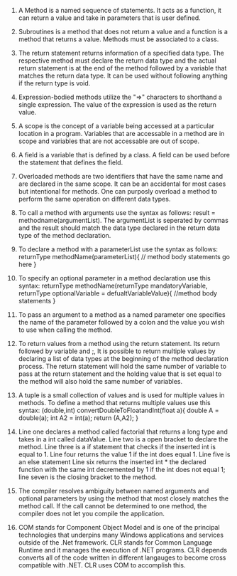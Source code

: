 1. A Method is a named sequence of statements. It acts as a function, it can return a value and take in parameters that is user defined.

1. Subroutines is a method that does not return a value and a function is a method that returns a value. Methods must be associated to a class.

1. The return statement returns information of a specified data type. The respective method must declare the return data type and the actual return statement is at the end of the method followed by a variable that matches the return data type. 
It can be used without following anything if the return type is void.

1. Expression-bodied methods utilize the "=>" characters to shorthand a single expression. The value of the expression is used as the return value.

1. A scope is the concept of a variable being accessed at a particular location in a program. Variables that are accessable in a method are in scope and variables that are not accessable are out of scope.

1. A field is a variable that is defined by a class. A field can be used before the statement that defines the field. 

1. Overloaded methods are two identifiers that have the same name and are declared in the same scope. It can be an accidental for most cases but intentional for methods. One can purposly overload a method to perform the same operation on different data types.

1. To call a method with arguments use the syntax as follows: result = methodname(argumentList). The argumentList is seperated by commas and the result should match the data type declared in the return data type of the method declaration.

1. To declare a method with a parameterList use the syntax as follows: returnType methodName(parameterList){
																		// method body statements go here
																		}
1. To specify an optional parameter in a method declaration use this syntax: returnType methodName(returnType mandatoryVariable, returnType optionalVariable = defualtVariableValue){
																			  //method body statements
																			  }

1. To pass an argument to a method as a named parameter one specifies the name of the parameter followed by a colon and the value you wish to use when calling the method.

1. To return values from a method using the return statement. Its return followed by variable and ;, It is possible to return multiple values by declaring a list of data types at the beginning of the method declaration process. The return statement will hold the same number of variable to pass at the return statement and the holding value that is set equal to the method will also hold the same number of variables.

1. A tuple is a small collection of values and is used for multiple values in methods. To define a method that returns multiple values use this syntax: (double,int) convertDoubleToFloatandInt(float a){
																																						   	double A = double(a);
																																							int A2 = int(a);
																																							return (A,A2);
																																						}
1. Line one declares a method called factorial that returns a long type and takes in a int called dataValue. 
	Line two is a open bracket to declare the method.
    Line three is a if statement that checks if the inserted int is equal to 1.
    Line four returns the value 1 if the int does equal 1.
    Line five is an else statement 
    Line six returns the inserted int * the declared function with the same int decremented by 1 if the int does not equal 1;	
	line seven is the closing bracket to the method.
	
1. The compiler resolves ambiguity between named arguments and optional parameters by using the method that most closely matches the method call. If the call cannot be determined to one method, the compiler does not let you compile the application.

1. COM stands for Component Object Model and is one of the principal technologies that underpins many Windows applications and services outside of the .Net framework. CLR stands for Common Language Runtime and it manages the execution of .NET programs. CLR depends converts all of the code written in different langauges to become cross compatible with .NET. CLR uses COM to accomplish this.  